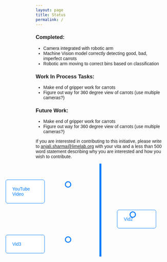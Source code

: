 ```yaml
---
layout: page
title: Status
permalink: /
---
```


### Completed:
- Camera integrated with robotic arm
- Machine Vision model correctly detecting good, bad, imperfect carrots
- Robotic arm moving to correct bins based on classification

### Work In Process Tasks:
- Make end of gripper work for carrots
- Figure out way for 360 degree view of carrots (use multiple cameras?)

### Future Work:
- Make end of gripper work for carrots
- Figure out way for 360 degree view of carrots (use multiple cameras?)

If you are interested in contributing to this initiative, please write to anjali.sharma@limelab.org with your vita and a less than 500 word statement describing why you are interested and how you wish to contribute.

<!-- Timeline section starts here -->
<div class="timeline">
    <!-- Event 1 -->
    <div class="container left">
        <div class="circle"></div>
        <div class="tooltip">YouTube Video</div>
        <div class="content">
            <a href="https://youtu.be/nLxlBb88Mvs?feature=shared" target="_blank">YouTube Video</a>
        </div>
    </div>
    <!-- Event 2 -->
    <div class="container right">
        <div class="circle"></div>
        <div class="tooltip">PDF Document</div>
        <div class="content">
            <a href="https://youtu.be/nLxlBb88Mvs?feature=shared" target="_blank">Vid2</a>
        </div>
    </div>
    <!-- Event 3 -->
    <div class="container left">
        <div class="circle"></div>
        <div class="tooltip">External Website</div>
        <div class="content">
            <a href="https://youtu.be/nLxlBb88Mvs?feature=shared" target="_blank">Vid3</a>
        </div>
    </div>
</div>

<!-- CSS styles for the timeline -->
<style>
    * {
        box-sizing: border-box;
    }

    body {
        font-family: Arial, sans-serif;
    }

    .timeline {
        position: relative;
        max-width: 800px;
        margin: 0 auto;
        padding-top: 40px;
    }

    /* Create the vertical line */
    .timeline::after {
        content: '';
        position: absolute;
        width: 6px;
        background-color: #007bff;
        top: 0;
        bottom: 0;
        left: 50%;
        margin-left: -3px;
    }

    /* Timeline event container */
    .container {
        padding: 10px 40px;
        position: relative;
        background-color: inherit;
        width: 50%;
    }

    /* Place the containers to the left and right */
    .left {
        left: 0;
    }

    .right {
        left: 50%;
    }

    /* Add circles for the timeline events */
    .circle {
        position: absolute;
        top: 15px;
        left: 50%;
        width: 20px;
        height: 20px;
        margin-left: -10px;
        background-color: white;
        border: 3px solid #007bff;
        border-radius: 50%;
        z-index: 1;
    }

    /* Timeline event content */
    .content {
        padding: 20px;
        background-color: white;
        position: relative;
        border-radius: 6px;
        border: 1px solid #007bff;
    }

    .left .content {
        left: -110%;
    }

    .right .content {
        left: 10%;
    }

    /* Hover effect */
    .tooltip {
        position: absolute;
        display: none;
        top: -50px;
        left: 50%;
        transform: translateX(-50%);
        padding: 10px;
        background-color: #333;
        color: #fff;
        font-size: 12px;
        border-radius: 5px;
    }

    .circle:hover + .tooltip {
        display: block;
    }

    /* Hyperlink style */
    .circle:hover {
        background-color: #007bff;
    }

    .content a {
        text-decoration: none;
        color: #007bff;
    }
</style>
